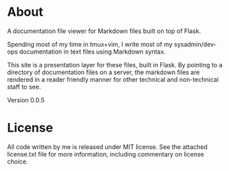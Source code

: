 About
================================================================================

A documentation file viewer for Markdown files built on top of Flask.

Spending most of my time in tmux+vim, I write most of my sysadmin/dev-ops
documentation in text files using Markdown syntax.

This site is a presentation layer for these files, built in Flask. By pointing
to a directory of documentation files on a server, the markdown files are
rendered in a reader friendly manner for other technical and non-technical
staff to see.

Version 0.0.5

License
================================================================================

All code written by me is released under MIT license. See the attached
license.txt file for more information, including commentary on license choice.
